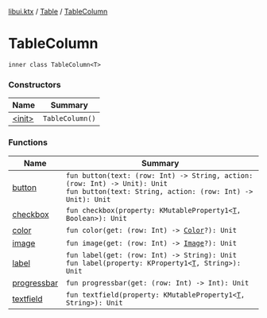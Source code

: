 [libui.ktx](../../index.md) / [Table](../index.md) / [TableColumn](./index.md)

# TableColumn

`inner class TableColumn<T>`

### Constructors

| Name | Summary |
|---|---|
| [&lt;init&gt;](-init-.md) | `TableColumn()` |

### Functions

| Name | Summary |
|---|---|
| [button](button.md) | `fun button(text: (row: Int) -> String, action: (row: Int) -> Unit): Unit`<br>`fun button(text: String, action: (row: Int) -> Unit): Unit` |
| [checkbox](checkbox.md) | `fun checkbox(property: KMutableProperty1<`[`T`](index.md#T)`, Boolean>): Unit` |
| [color](color.md) | `fun color(get: (row: Int) -> `[`Color`](../../../libui.ktx.draw/-color/index.md)`?): Unit` |
| [image](image.md) | `fun image(get: (row: Int) -> `[`Image`](../../../libui.ktx.draw/-image/index.md)`?): Unit` |
| [label](label.md) | `fun label(get: (row: Int) -> String): Unit`<br>`fun label(property: KProperty1<`[`T`](index.md#T)`, String>): Unit` |
| [progressbar](progressbar.md) | `fun progressbar(get: (row: Int) -> Int): Unit` |
| [textfield](textfield.md) | `fun textfield(property: KMutableProperty1<`[`T`](index.md#T)`, String>): Unit` |
